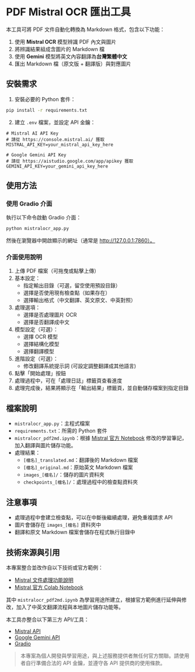 # PDF Mistral OCR 匯出工具

本工具可將 PDF 文件自動化轉換為 Markdown 格式，包含以下功能：

1. 使用 **Mistral OCR** 模型辨識 PDF 內文與圖片
2. 將辨識結果組成含圖片的 Markdown 檔
3. 使用 **Gemini** 模型將英文內容翻譯為**台灣繁體中文**
4. 匯出 Markdown 檔（原文版 + 翻譯版）與對應圖片

## 安裝需求

1. 安裝必要的 Python 套件：

```bash
pip install -r requirements.txt
```

2. 建立 `.env` 檔案，並設定 API 金鑰：

```
# Mistral AI API Key
# 請從 https://console.mistral.ai/ 獲取
MISTRAL_API_KEY=your_mistral_api_key_here

# Google Gemini API Key
# 請從 https://aistudio.google.com/app/apikey 獲取
GEMINI_API_KEY=your_gemini_api_key_here
```

## 使用方法

### 使用 Gradio 介面

執行以下命令啟動 Gradio 介面：

```bash
python mistralocr_app.py
```

然後在瀏覽器中開啟顯示的網址（通常是 http://127.0.0.1:7860）。

### 介面使用說明

1. 上傳 PDF 檔案（可拖曳或點擊上傳）
2. 基本設定：
   - 指定輸出目錄（可選，留空使用預設目錄）
   - 選擇是否使用現有檢查點（如果存在）
   - 選擇輸出格式（中文翻譯、英文原文、中英對照）
3. 處理選項：
   - 選擇是否處理圖片 OCR
   - 選擇是否翻譯成中文
4. 模型設定（可選）：
   - 選擇 OCR 模型
   - 選擇結構化模型
   - 選擇翻譯模型
5. 進階設定（可選）：
   - 修改翻譯系統提示詞 (可設定調整翻譯成其他語言)
6. 點擊「開始處理」按鈕
7. 處理過程中，可在「處理日誌」標籤頁查看進度
8. 處理完成後，結果將顯示在「輸出結果」標籤頁，並自動儲存檔案到指定目錄

## 檔案說明

- `mistralocr_app.py`：主程式檔案
- `requirements.txt`：所需的 Python 套件
- `mistralocr_pdf2md.ipynb`：根據 [Mistral 官方 Notebook](https://colab.research.google.com/github/mistralai/cookbook/blob/main/mistral/ocr/structured_ocr.ipynb) 修改的學習筆記，加入翻譯與圖片儲存功能。
- 處理結果：
  - `[檔名]_translated.md`：翻譯後的 Markdown 檔案
  - `[檔名]_original.md`：原始英文 Markdown 檔案
  - `images_[檔名]/`：儲存的圖片資料夾
  - `checkpoints_[檔名]/`：處理過程中的檢查點資料夾

## 注意事項

- 處理過程中會建立檢查點，可以在中斷後繼續處理，避免重複請求 API
- 圖片會儲存在 `images_[檔名]` 資料夾中
- 翻譯和原文 Markdown 檔案會儲存在程式執行目錄中

## 技術來源與引用

本專案整合並改作自以下技術或官方範例：

- [Mistral 文件處理功能說明](https://docs.mistral.ai/capabilities/document/)
- [Mistral 官方 Colab Notebook](https://colab.research.google.com/github/mistralai/cookbook/blob/main/mistral/ocr/structured_ocr.ipynb)

其中 `mistralocr_pdf2md.ipynb` 為學習用途所建立，根據官方範例進行延伸與修改，加入了中英文翻譯流程與本地圖片儲存功能等。

本工具亦整合以下第三方 API/工具：

- [Mistral API](https://mistral.ai/)
- [Google Gemini API](https://ai.google.dev/)
- [Gradio](https://www.gradio.app/)

> 本專案為個人開發與學習用途，與上述服務提供者無任何官方關聯。請使用者自行準備合法的 API 金鑰，並遵守各 API 提供商的使用條款。
